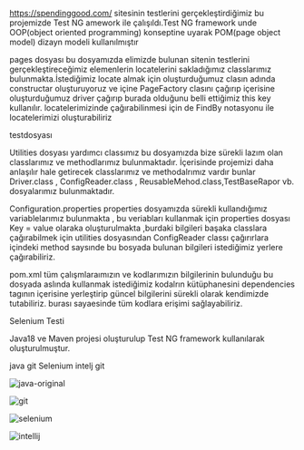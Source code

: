 https://spendinggood.com/ sitesinin testlerini gerçekleştirdiğimiz bu projemizde Test NG amework ile çalışıldı.Test NG framework unde OOP(object oriented programming) konseptine uyarak POM(page object model) dizayn modeli kullanılmıştır

pages dosyası
bu dosyamızda elimizde bulunan sitenin testlerini gerçekleştireceğimiz elemenlerin locatelerini sakladığımız classlarımız bulunmakta.İstediğimiz locate almak için oluşturduğumuz clasın adında constructar oluşturuyoruz ve içine PageFactory clasını çağırıp içerisine oluşturduğumuz driver çağırıp burada olduğunu belli ettiğimiz this key kullanılır. locatelerimizinde çağırabilinmesi için de FindBy notasyonu ile locatelerimizi oluşturabiliriz


testdosyası



Utilities dosyası
yardımcı classımız bu dosyamızda bize sürekli lazım olan classlarımız ve methodlarımız bulunmaktadır. İçerisinde projemizi daha anlaşılır hale getirecek classlarımız ve methodalrımız vardır bunlar Driver.class , ConfigReader.class , ReusableMehod.class,TestBaseRapor vb. dosyalarımız bulunmaktadır.

Configuration.properties
properties dosyamızda sürekli kullandığımız variablelarımız bulunmakta , bu veriabları kullanmak için properties dosyası Key = value olaraka oluşturulmakta ,burdaki bilgileri başaka classlara çağırabilmek için utilities dosyasından ConfigReader classı çağırırlara içindeki method saysınde bu bosyada bulunan bilgileri istediğimiz yerlere çağırabiliriz.

pom.xml
tüm çalışmlaraımızın ve kodlarımızın bilgilerinin bulunduğu bu dosyada aslında kullanmak istediğimiz kodalrın kütüphanesini dependencies tagının içerisine yerleştirip güncel bilgilerini sürekli olarak kendimizde tutabiliriz. burası sayaesinde tüm kodlara erişimi sağlayabiliriz.

Selenium Testi

Java18 ve Maven projesi oluşturulup Test NG framework kullanılarak oluşturulmuştur.


java git Selenium intelj git


![java-original](https://user-images.githubusercontent.com/110092795/197374624-bd9e0872-48b6-4752-b038-238b078a2036.svg)

![git](https://user-images.githubusercontent.com/110092795/197374620-084a97d9-88dd-47ce-9412-18aa4214ffac.svg)

![selenium](https://user-images.githubusercontent.com/110092795/197374615-bca1fa2f-38be-4e8b-b06c-d09e2e2dbb30.png)


![intellij](https://user-images.githubusercontent.com/110092795/197374618-8f0adaf1-018b-4de9-b37a-665e5b8340fc.png)
